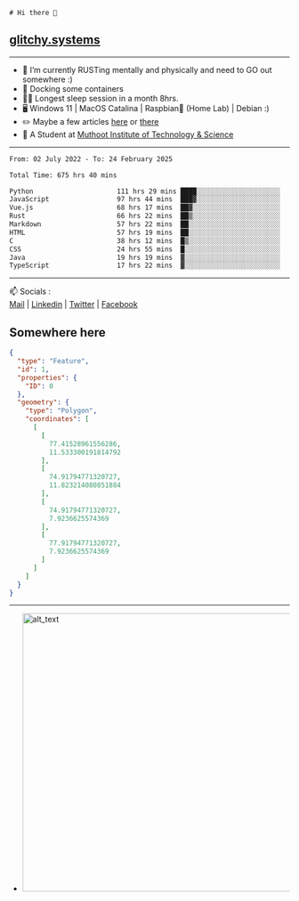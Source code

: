 ```
# Hi there 👋
```
## [glitchy.systems](https://glitchy.systems)
---

- 🌱 I’m currently RUSTing mentally and physically and need to GO out somewhere :)
- 🐋 Docking some containers
- 😶‍🌫️ Longest sleep session in a month 8hrs.
- 🖥️ Windows 11 | MacOS Catalina | Raspbian🥧 (Home Lab) | Debian :)
- ✏️ Maybe a few articles [here](https://medium.com/@advaithnarayanan8) or [there](https://medium.com/@advaithnarayanan8)
- 📑 A Student at [Muthoot Institute of Technology & Science](https://mgmits.ac.in/)



---

<!--START_SECTION:waka-->

```txt
From: 02 July 2022 - To: 24 February 2025

Total Time: 675 hrs 40 mins

Python                     111 hrs 29 mins ████░░░░░░░░░░░░░░░░░░░░░   16.50 %
JavaScript                 97 hrs 44 mins  ███▓░░░░░░░░░░░░░░░░░░░░░   14.47 %
Vue.js                     68 hrs 17 mins  ██▓░░░░░░░░░░░░░░░░░░░░░░   10.11 %
Rust                       66 hrs 22 mins  ██▒░░░░░░░░░░░░░░░░░░░░░░   09.82 %
Markdown                   57 hrs 22 mins  ██░░░░░░░░░░░░░░░░░░░░░░░   08.49 %
HTML                       57 hrs 19 mins  ██░░░░░░░░░░░░░░░░░░░░░░░   08.48 %
C                          38 hrs 12 mins  █▒░░░░░░░░░░░░░░░░░░░░░░░   05.65 %
CSS                        24 hrs 55 mins  █░░░░░░░░░░░░░░░░░░░░░░░░   03.69 %
Java                       19 hrs 19 mins  ▓░░░░░░░░░░░░░░░░░░░░░░░░   02.86 %
TypeScript                 17 hrs 22 mins  ▓░░░░░░░░░░░░░░░░░░░░░░░░   02.57 %
```

<!--END_SECTION:waka-->

---

📫 Socials :<br>
[Mail](mailto:advaith@glitchy.systems) | [Linkedin](https://www.linkedin.com/in/advaith-narayanan-a72152214/) | [Twitter](https://twitter.com/advaithnarayan) | [Facebook](https://screenmessage.com/qinq)

## Somewhere here

```geojson
{
  "type": "Feature",
  "id": 1,
  "properties": {
    "ID": 0
  },
  "geometry": {
    "type": "Polygon",
    "coordinates": [
      [
        [
          77.41528961556286,
          11.533300191814792
        ],
        [
          74.91794771320727,
          11.823214080851884
        ],
        [
          74.91794771320727,
          7.9236625574369
        ],
        [
          77.91794771320727,
          7.9236625574369
        ]
      ]
    ]
  }
}
```


--- 
- [<img alt="alt_text" width="500px" src="https://valid.x86.fr/cache/banner/xv24bv-6.png" />](https://valid.x86.fr/xv24bv)


